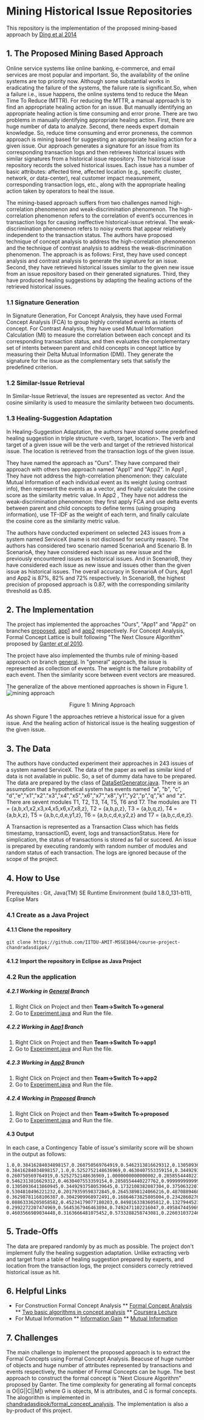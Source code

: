 # Mining Historical Issue Repositories

This repository is the implementation of the proposed mining-based approach by [Ding et al 2014](https://www.researchgate.net/profile/Tao_Xie13/publication/269692153_Mining_Historical_Issue_Repositories_to_Heal_Large-Scale_Online_Service_Systems/links/550c7db80cf2128741612908.pdf)

## 1. The Proposed Mining Based Approach 
Online  service  systems  like  online  banking,  e-commerce,  and  email  services  are most popular and important. So, the availability of the online systems are top priority now. Although some substantial works in eradicating the failure of the systems, the failure rate is significant.So, when a failure i.e., issue happens, the online systems tend to reduce the Mean Time To Reduce (MTTR). For reducing the MTTR, a manual approach is to find an appropriate healing action for an issue. But manually identifying an appropriate healing action is time consuming and error prone. There are two problems in manually identifying appropriate healing action. First, there are huge number of data to analyze. Second, there needs expert domain knowledge. So, reduce time consuming and error proneness, the common approach is mining based for suggesting an appropriate healing action for a given issue. Our approach generates a signature for an issue from its corresponding transaction logs and then retrieves historical issues  with similar signatures from a historical issue repository. The historical issue repository records the solved historical issues. Each issue has  a number of basic attributes: affected time, affected location (e.g., specific cluster, network, or data-center), real customer impact measurement, corresponding transaction logs, etc., along with the appropriate healing  action  taken  by  operators  to  heal  the  issue.

The mining-based approach suffers from two challenges named high-correlation phenomenon and weak-discrimination phenomenon. The high-correlation phenomenon refers to the  correlation of event’s  occurrences  in  transaction logs for causing ineffective historical-issue  retrieval. The weak-discrimination  phenomenon  refers to noisy events that appear relatively independent to the transaction  status. The authors have proposed technique of concept analysis to address the high-correlation phenomenon and the technique of contrast  analysis  to  address the weak-discrimination phenomenon. The approach is as follows: First,  they have used concept  analysis  and  contrast  analysis  to  generate  the signature  for  an  issue. Second,  they have retrieved  historical issues  similar  to  the  given  new  issue  from  an  issue repository  based  on  their  generated  signatures.  Third, they have produced healing suggestions by adapting the healing actions of the retrieved historical issues.

### 1.1 Signature Generation
In Signature Generation, For Concept Analysis, they have used Formal Concept Analysis (FCA) to group highly correlated events as intents of concept. For Contrast Analysis, they have used Mutual Information Calculation (MI) to  measure  the  correlation  between  each concept  and  its  corresponding  transaction  status,  and then evaluates the complementary set of intents between parent and child concepts in concept lattice by measuring their Delta Mutual Information (DMI). They generate the  signature  for  the  issue  as  the  complementary  sets that satisfy the predefined criterion. 

### 1.2 Similar-Issue Retrieval
In Similar-Issue Retrieval, the issues are represented as vector. And the cosine similarity is used to measure the similarity between two documents. 

### 1.3 Healing-Suggestion Adaptation
In Healing-Suggestion Adaptation, the authors have stored some predefined healing suggestion in triple structure <verb, target, location>. The verb and target of a given issue will be the verb and target of the retrieved historical issue. The location is retrieved from the transaction logs of the given issue.

They have named the approach as "Ours". They have compared their approach with others two approach named "App1" and "App2". In App1 ,  They have not address the high-correlation phenomenon: they calculate Mutual Information of each individual event as its weight (using contrast info), then represent the events as a vector, and finally calculate the cosine score as the similarity metric value. In App2 , They have not address the weak-discrimination  phenomenon:  they  first apply FCA and use delta events between parent and child concepts to  define  terms  (using  grouping  information), use TF-IDF as the  weight  of  each  term,  and  finally  calculate the cosine core as the similarity metric value.

The authors have conducted experiment on selected 243 issues from a system named ServiceX (name is not disclosed for security reason). The authors has considered two scenario named ScenarioA and Scenario B. In ScenarioA, they have considered each issue as new issue and the previously encountered issues as historical issues. And in ScenarioB, they have considered each issue as new issue and issues other than the given issue as historical issues. The overall accuracy in ScenarioA of Ours, App1 and App2 is 87%,  82%  and 72% respectively. In ScenarioB, the  highest  precision of proposed approach is 0.87, with the corresponding similarity threshold as 0.85.

## 2. The Implementation

The project has implemented the approaches "Ours", "App1" and "App2" on branches [proposed](https://github.com/IITDU-AMIT-MSSE1044/course-project-chandradasdipok/tree/proposed), [app1](https://github.com/IITDU-AMIT-MSSE1044/course-project-chandradasdipok/tree/app1) and [app2](https://github.com/IITDU-AMIT-MSSE1044/course-project-chandradasdipok/tree/app2) respectively. For Concept Analysis, Formal Concept Lattice is built following  "The Next Closure Algorithm" proposed by [Ganter <i>et al</i> 2010](https://link.springer.com/chapter/10.1007%2F978-3-642-11928-6_22?LI=true). 


The project have also implemented the thumbs rule of mining-based approach on branch [general](https://github.com/IITDU-AMIT-MSSE1044/course-project-chandradasdipok/tree/general). In "general" approach, the issue is represented as collection of events. The weight is the failure probability of each event. Then the similarity score between event vectors are measured. 

The generalize of the above mentioned approaches is shown in Figure 1.<br/>
<img src="https://github.com/IITDU-AMIT-MSSE1044/course-project-chandradasdipok/blob/master/mining_approach.png" alt="mining approach" align="center"/>
<p align="center"> Figure 1: Mining Approach </p>

As shown Figure 1 the approaches retrieve a historical issue for a given issue. And the healing action of historical issue is the healing suggestion of the given issue.

## 3. The Data

The authors have conducted experiment their approaches in 243 issues of a system named ServiceX. The data of the paper as well as similar kind of data is not available in public. So, a set of dummy data have to be prepared. The data are prepared by the class of [DataSetGenerator.java](https://github.com/IITDU-AMIT-MSSE1044/course-project-chandradasdipok/blob/app2/src/com/geet/mining/dataset/DataSetGenerator.java). There is an assumption that a hypothetical system has events named "a", "b", "c", "d","e","x1","x2"."x3","x4","x5","x6","x7","x8","y1","y2","p","q","k" and "z". There are sevent modules T1, T2, T3, T4, T5, T6 and T7. The modules are T1 = {a,b,x1,x2,x3,x4,x5,x6,x7,x8,z}, T2 = {a,b,p,z}, T3 = {a,b,q,z}, T4 = {a,b,k,z}, T5 = {a,b,c,d,e,y1,z}, T6 = {a,b,c,d,e,y2,z} and  T7 = {a,b,c,d,e,z}.

A Transaction is represented as a Transaction Class which has fields timestamp, transactionID, event, logs and transactionStatus. Here for simplication, the status of transactions is stored as fail or succeed. An issue is prepared by executing randomly with random number of modules and random status of each transaction. The logs are ignored because of the scope of the project.

## 4. How to Use
Prerequisites : Git, Java(TM) SE Runtime Environment (build 1.8.0_131-b11), Ecplise Mars

### 4.1 Create as a Java Project 

#### 4.1.1 Clone the repository 
  ````
  git clone https://github.com/IITDU-AMIT-MSSE1044/course-project-chandradasdipok/ 
  ````
#### 4.1.2 Import the repository in Eclipse as Java Project

### 4.2 Run the application

##### 4.2.1 Working in [General](https://github.com/IITDU-AMIT-MSSE1044/course-project-chandradasdipok/tree/general) Branch
1. Right Click on Project and then <b>Team->Switch To->general</b>
2. Go to [Experiment.java](https://github.com/IITDU-AMIT-MSSE1044/course-project-chandradasdipok/blob/general/src/com/geet/mining/experiment/Experiment.java) and </b>Run</b> the file.

##### 4.2.2 Working in [App1](https://github.com/IITDU-AMIT-MSSE1044/course-project-chandradasdipok/tree/app1) Branch
1. Right Click on Project and then <b>Team->Switch To->app1</b>
2. Go to [Experiment.java](https://github.com/IITDU-AMIT-MSSE1044/course-project-chandradasdipok/blob/app1/src/com/geet/mining/experiment/Experiment.java) and </b>Run</b> the file.


##### 4.2.3 Working in [App2](https://github.com/IITDU-AMIT-MSSE1044/course-project-chandradasdipok/tree/app2) Branch
1. Right Click on Project and then <b>Team->Switch To->app2</b>
2. Go to [Experiment.java](https://github.com/IITDU-AMIT-MSSE1044/course-project-chandradasdipok/blob/app2/src/com/geet/mining/experiment/Experiment.java) and </b>Run</b> the file.


##### 4.2.4 Working in [Proposed](https://github.com/IITDU-AMIT-MSSE1044/course-project-chandradasdipok/tree/proposed) Branch
1. Right Click on Project and then <b>Team->Switch To->proposed</b>
2. Go to [Experiment.java](https://github.com/IITDU-AMIT-MSSE1044/course-project-chandradasdipok/blob/proposed/src/com/geet/mining/experiment/Experiment.java) and </b>Run</b> the file.

#### 4.3 Output
In each case, a Contingency Table of issue's similarity score will be shown in the output as follows:
`````````
1.0,0.38416284034898157,0.260750569764919,0.5462313816629312,0.13050936413860945,0.5304810496221232,0.36298781168106387,0.08863336205058582,0.2992272207474969,0.4603566989034448,
0.38416284034898157,1.0,0.5252752148636969,0.4630407553359154,0.34492937580539645,0.20179359598372845,0.3042909968972491,0.45234179077180203,0.5645367946463894,0.3163666481075452,
0.260750569764919,0.5252752148636969,1.0000000000000002,0.2858554440227762,0.1732108382087304,0.26453898124066216,0.16864673825805004,0.8498163383605812,0.7492471102216047,0.5733288258743081,
0.5462313816629312,0.4630407553359154,0.2858554440227762,0.9999999999999998,0.37506322079322263,0.48708894681718035,0.23428602760751321,0.13279445232589845,0.49584744596922253,0.22603103724685997,
0.13050936413860945,0.34492937580539645,0.1732108382087304,0.37506322079322263,1.0,0.22872402701968034,0.10701677593411944,0.2574613187856368,0.22108296982175993,0.05276580205983033,
0.5304810496221232,0.20179359598372845,0.26453898124066216,0.48708894681718035,0.22872402701968034,1.0,0.16224239375689972,0.139358609383654,0.24193401259834874,0.3517576091608404,
0.36298781168106387,0.3042909968972491,0.16864673825805004,0.23428602760751321,0.10701677593411944,0.16224239375689972,0.9999999999999998,0.09088700055227145,0.15677787876098517,0.19844548628539752,
0.08863336205058582,0.45234179077180203,0.8498163383605812,0.13279445232589845,0.2574613187856368,0.139358609383654,0.09088700055227145,1.0,0.552666518344453,0.5588256610055237,
0.2992272207474969,0.5645367946463894,0.7492471102216047,0.49584744596922253,0.22108296982175993,0.24193401259834874,0.15677787876098517,0.552666518344453,1.0,0.45404263543562506,
0.4603566989034448,0.3163666481075452,0.5733288258743081,0.22603103724685997,0.05276580205983033,0.3517576091608404,0.19844548628539752,0.5588256610055237,0.45404263543562506,1.0,
`````````


## 5. Trade-Offs

The data are prepared randomly by as much as possible. The project don't implement fully the healing suggestion adaptation. Unlike extracting verb and target from a table of healing suggestion prepared by experts, and location from the transaction logs, the project considers correcly retrieved historical issue as hit.     


## 6. Helpful Links

* For Construction Formal Concept Analysis
  ** [Formal Concept Analysis](http://www.math.tu-dresden.de/~ganter/psfiles/FingerExercises.pdf) 
  ** [Two basic algorithms in concept analysis](https://link.springer.com/chapter/10.1007%2F978-3-642-11928-6_22?LI=true) 
  ** [Coursera Lecture](https://www.coursera.org/learn/formal-concept-analysis/lecture/jI7Ne/closures-in-lectic-order)
* For Mutual Information
  ** [Information Gain](https://www.autonlab.org/_media/tutorials/infogain11.pdf)
  ** [Mutual Information](http://www.surdeanu.info/mihai/teaching/ista555-spring15/readings/yang97comparative.pdf)

## 7. Challenges
The main challenge to implement the proposed approach is to extract the Formal Concepts using Formal Concept Analysis. Beacuse of huge number of objects and huge number of attributes represented by transactions and events respectively, the number of Formal Concepts can be huge. The best approach to construct the formal concept is "Next Closure Algorithm" proposed by Ganter. The time complexity for generating all formal concepts is O(|G||C||M|) where G is objects, M is attributes, and C is formal concepts. The alogorithm is implemented in [chandradasdipok/formal_concept_analysis](https://github.com/chandradasdipok/formal_concept_analysis). The implementation is also a by-product of this project.


